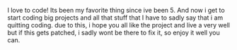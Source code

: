 I love to code! Its been my favorite thing since ive been 5. And now i get to start coding big projects and all that stuff that I have to sadly say that i am quitting coding. 
due to this, i hope you all like the project and live a very well but if this gets patched, i sadly wont be there to fix it, so enjoy it well you can.
